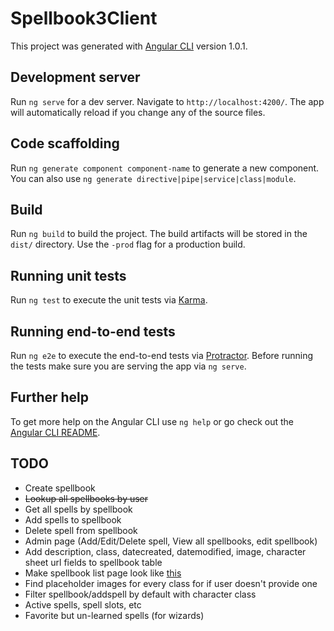 # Spellbook3Client

This project was generated with [Angular CLI](https://github.com/angular/angular-cli) version 1.0.1.

## Development server

Run `ng serve` for a dev server. Navigate to `http://localhost:4200/`. The app will automatically reload if you change any of the source files.

## Code scaffolding

Run `ng generate component component-name` to generate a new component. You can also use `ng generate directive|pipe|service|class|module`.

## Build

Run `ng build` to build the project. The build artifacts will be stored in the `dist/` directory. Use the `-prod` flag for a production build.

## Running unit tests

Run `ng test` to execute the unit tests via [Karma](https://karma-runner.github.io).

## Running end-to-end tests

Run `ng e2e` to execute the end-to-end tests via [Protractor](http://www.protractortest.org/).
Before running the tests make sure you are serving the app via `ng serve`.

## Further help

To get more help on the Angular CLI use `ng help` or go check out the [Angular CLI README](https://github.com/angular/angular-cli/blob/master/README.md).


## TODO
* Create spellbook
* ~~Lookup all spellbooks by user~~
* Get all spells by spellbook
* Add spells to spellbook
* Delete spell from spellbook
* Admin page (Add/Edit/Delete spell, View all spellbooks, edit spellbook)
* Add description, class, datecreated, datemodified, image, character sheet url fields to spellbook table
* Make spellbook list page look like [this](http://prntscr.com/f4iiwe)
* Find placeholder images for every class for if user doesn't provide one
* Filter spellbook/addspell by default with character class
* Active spells, spell slots, etc
* Favorite but un-learned spells (for wizards)
